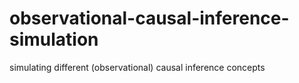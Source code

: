 # observational-causal-inference-simulation
simulating different (observational) causal inference concepts
